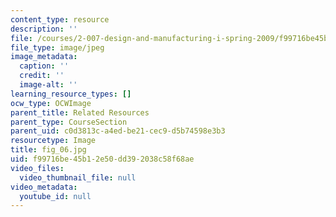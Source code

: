 ```yaml
---
content_type: resource
description: ''
file: /courses/2-007-design-and-manufacturing-i-spring-2009/f99716be45b12e50dd392038c58f68ae_fig_06.jpg
file_type: image/jpeg
image_metadata:
  caption: ''
  credit: ''
  image-alt: ''
learning_resource_types: []
ocw_type: OCWImage
parent_title: Related Resources
parent_type: CourseSection
parent_uid: c0d3813c-a4ed-be21-cec9-d5b74598e3b3
resourcetype: Image
title: fig_06.jpg
uid: f99716be-45b1-2e50-dd39-2038c58f68ae
video_files:
  video_thumbnail_file: null
video_metadata:
  youtube_id: null
---
```

